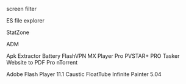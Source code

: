 
screen filter

ES file explorer

StatZone

ADM

Apk Extractor
Battery
FlashVPN
MX Player Pro
PVSTAR+ PRO
Tasker
Website to PDF Pro
nTorrent

Adobe Flash Player 11.1
Caustic
FloatTube
Infinite Painter 5.04
